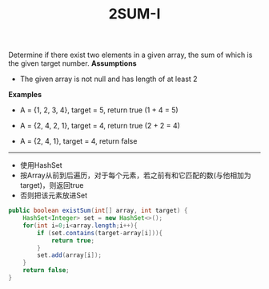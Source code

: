 ﻿---
layout: default
title: 2SUM-I
narrow: true
---
Determine if there exist two elements in a given array, the sum of which is the given target number.
**Assumptions**

- The given array is not null and has length of at least 2

​**Examples**

- A = {1, 2, 3, 4}, target = 5, return true (1 + 4 = 5)
    
- A = {2, 4, 2, 1}, target = 4, return true (2 + 2 = 4)
    
- A = {2, 4, 1}, target = 4, return false
***
- 使用HashSet
- 按Array从前到后遍历，对于每个元素，若之前有和它匹配的数(与他相加为target)，则返回true
- 否则把该元素放进Set
```java
public boolean existSum(int[] array, int target) {  
    HashSet<Integer> set = new HashSet<>();  
    for(int i=0;i<array.length;i++){  
        if (set.contains(target-array[i])){  
            return true;  
        }  
        set.add(array[i]);  
    }  
    return false;  
}
```